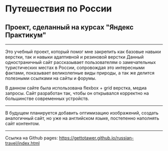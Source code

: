 # Путешествия по России
## Проект, сделанный на курсах "Яндекс Практикум"
___________________________
Это учебный проект, который помог мне закрепить как базовые навыки верстки, так и навыки адаптивной и резиновой верстки
Данный одностраничный сайт рассказывает пользователям о замечательных туристических местах в России, сопровождая это интересными фактами, показывает великолепные виды природы, а так же делится полезными ссылками на сайты и форумы.

В данном сайте была использована flexbox + grid верстка, медиа запросы. Сайт разработан так, чтобы он открывался корректно на большинстве современных устройств.
___________________________
В будущем планируется добавить оптимизацию изображений, создать аналогичный сайт, но уже на английском языке, постепенно наполнять сайт контентом.
___________________________
Ссылка на Github pages: https://gettotawer.github.io/russian-travel/index.html
